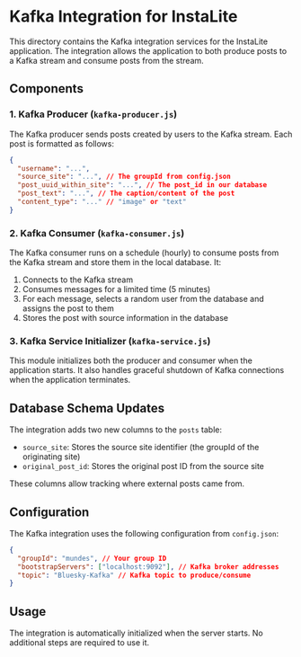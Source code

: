 # Kafka Integration for InstaLite

This directory contains the Kafka integration services for the InstaLite application. The integration allows the application to both produce posts to a Kafka stream and consume posts from the stream.

## Components

### 1. Kafka Producer (`kafka-producer.js`)

The Kafka producer sends posts created by users to the Kafka stream. Each post is formatted as follows:

```json
{
  "username": "...",
  "source_site": "...", // The groupId from config.json
  "post_uuid_within_site": "...", // The post_id in our database
  "post_text": "...", // The caption/content of the post
  "content_type": "..." // "image" or "text"
}
```

### 2. Kafka Consumer (`kafka-consumer.js`)

The Kafka consumer runs on a schedule (hourly) to consume posts from the Kafka stream and store them in the local database. It:

1. Connects to the Kafka stream
2. Consumes messages for a limited time (5 minutes)
3. For each message, selects a random user from the database and assigns the post to them
4. Stores the post with source information in the database

### 3. Kafka Service Initializer (`kafka-service.js`)

This module initializes both the producer and consumer when the application starts. It also handles graceful shutdown of Kafka connections when the application terminates.

## Database Schema Updates

The integration adds two new columns to the `posts` table:

- `source_site`: Stores the source site identifier (the groupId of the originating site)
- `original_post_id`: Stores the original post ID from the source site

These columns allow tracking where external posts came from.

## Configuration

The Kafka integration uses the following configuration from `config.json`:

```json
{
  "groupId": "mundes", // Your group ID
  "bootstrapServers": ["localhost:9092"], // Kafka broker addresses
  "topic": "Bluesky-Kafka" // Kafka topic to produce/consume
}
```

## Usage

The integration is automatically initialized when the server starts. No additional steps are required to use it.

